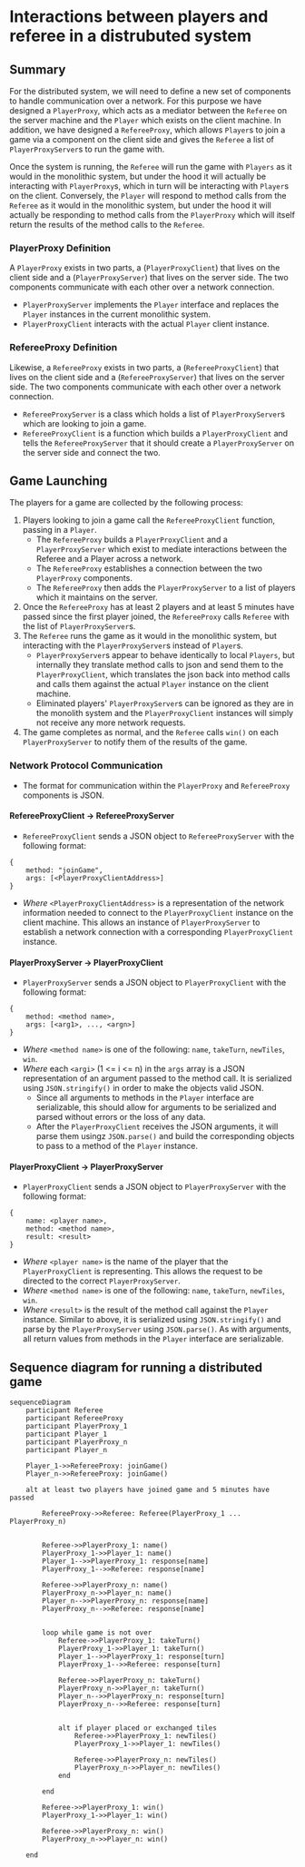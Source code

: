 # Interactions between players and referee in a distrubuted system

## Summary

For the distributed system, we will need to define a new set of components to
handle communication over a network. For this purpose we have designed a
`PlayerProxy`, which acts as a mediator between the `Referee` on the server
machine and the `Player` which exists on the client machine. In addition, we
have designed a `RefereeProxy`, which allows `Player`s to join a game via a
component on the client side and gives the `Referee` a list of
`PlayerProxyServer`s to run the game with.

Once the system is running, the `Referee` will run the game with `Players` as it
would in the monolithic system, but under the hood it will actually be
interacting with `PlayerProxy`s, which in turn will be interacting with
`Player`s on the client. Conversely, the `Player` will respond to method calls
from the `Referee` as it would in the monolithic system, but under the hood it
will actually be responding to method calls from the `PlayerProxy` which will
itself return the results of the method calls to the `Referee`.

### PlayerProxy Definition

A `PlayerProxy` exists in two parts, a (`PlayerProxyClient`) that lives on the
client side and a (`PlayerProxyServer`) that lives on the server side. The
two components communicate with each other over a network connection.
- `PlayerProxyServer` implements the `Player` interface and replaces the
  `Player` instances in the current monolithic system.
- `PlayerProxyClient` interacts with the actual `Player` client instance.

### RefereeProxy Definition

Likewise, a `RefereeProxy` exists in two parts, a (`RefereeProxyClient`) that
lives on the client side and a (`RefereeProxyServer`) that lives on the
server side. The two components communicate with each other over a network
connection. 
- `RefereeProxyServer` is a class which holds a list of `PlayerProxyServer`s
  which are looking to join a game.
- `RefereeProxyClient` is a function which builds a `PlayerProxyClient` and
  tells the `RefereeProxyServer` that it should create a `PlayerProxyServer` on
  the server side and connect the two.  


## Game Launching

The players for a game are collected by the following process:
1. Players looking to join a game call the `RefereeProxyClient` function, passing in a `Player`.
    - The `RefereeProxy` builds a `PlayerProxyClient` and a `PlayerProxyServer`
      which exist to mediate interactions between the Referee and a Player across
      a network.
    - The `RefereeProxy` establishes a connection between the two `PlayerProxy` components.
    - The `RefereeProxy` then adds the `PlayerProxyServer` to a list of players
      which it maintains on the server.
2. Once the `RefereeProxy` has at least 2 players and at least 5 minutes have
   passed since the first player joined, the `RefereeProxy` calls `Referee` with
   the list of `PlayerProxyServer`s.
3. The `Referee` runs the game as it would in the monolithic system, but
   interacting with the `PlayerProxyServer`s instead of `Player`s.
    - `PlayerProxyServer`s appear to behave identically to local `Players`, but
      internally they translate method calls to json and send them to the
      `PlayerProxyClient`, which translates the json back into method calls and
      calls them against the actual `Player` instance on the client machine.
    - Eliminated players' `PlayerProxyServer`s can be ignored as they are in the
      monolith system and the `PlayerProxyClient` instances will simply not
      receive any more network requests.  
4. The game completes as normal, and the `Referee` calls `win()` on each
   `PlayerProxyServer` to notify them of the results of the game. 

### Network Protocol Communication
- The format for communication within the `PlayerProxy` and `RefereeProxy` components is
  JSON.

#### RefereeProxyClient -> RefereeProxyServer
- `RefereeProxyClient` sends a JSON object to `RefereeProxyServer` with the
  following format:

```
{
    method: "joinGame",
    args: [<PlayerProxyClientAddress>]
}
```
- _Where_ `<PlayerProxyClientAddress>` is a representation of the network
  information needed to connect to the `PlayerProxyClient` instance on the
  client machine. This allows an instance of `PlayerProxyServer` to establish a network
  connection with a corresponding `PlayerProxyClient` instance.

#### PlayerProxyServer -> PlayerProxyClient

- `PlayerProxyServer` sends a JSON object to `PlayerProxyClient` with the
  following format:
```
{
    method: <method name>,
    args: [<arg1>, ..., <argn>]
}
```
- _Where_ `<method name>` is one of the following: `name`, `takeTurn`, `newTiles`,
  `win`.
- _Where_ each `<argi>` (1 <= i <= n) in the `args` array is a JSON representation of an argument
  passed to the method call. It is serialized using `JSON.stringify()` in order
  to make the objects valid JSON.
  - Since all arguments to methods in the `Player` interface are serializable,
    this should allow for arguments to be serialized and parsed without errors
    or the loss of any data.
  - After the `PlayerProxyClient` receives the JSON arguments, it will parse
    them usingz `JSON.parse()` and build the corresponding objects to pass to a
    method of the `Player` instance.

#### PlayerProxyClient -> PlayerProxyServer

- `PlayerProxyClient` sends a JSON object to `PlayerProxyServer` with the
  following format:
```
{
    name: <player name>,
    method: <method name>,
    result: <result>
}
```
- _Where_ `<player name>` is the name of the player that the `PlayerProxyClient`
  is representing. This allows the request to be directed to the correct `PlayerProxyServer`.
- _Where_ `<method name>` is one of the following: `name`, `takeTurn`, `newTiles`,
  `win`.
- _Where_ `<result>` is the result of the method call against the `Player`
  instance. Similar to above, it is serialized using `JSON.stringify()` and
  parse by the `PlayerProxyServer` using `JSON.parse()`. As with arguments, all
  return values from methods in the `Player` interface are serializable.

## Sequence diagram for running a distributed game
```mermaid
sequenceDiagram
    participant Referee
    participant RefereeProxy
    participant PlayerProxy_1
    participant Player_1
    participant PlayerProxy_n
    participant Player_n

    Player_1->>RefereeProxy: joinGame()
    Player_n->>RefereeProxy: joinGame()

    alt at least two players have joined game and 5 minutes have passed

        RefereeProxy->>Referee: Referee(PlayerProxy_1 ... PlayerProxy_n)


        Referee->>PlayerProxy_1: name()
        PlayerProxy_1->>Player_1: name()
        Player_1-->>PlayerProxy_1: response[name]
        PlayerProxy_1-->>Referee: response[name]

        Referee->>PlayerProxy_n: name()
        PlayerProxy_n->>Player_n: name()
        Player_n-->>PlayerProxy_n: response[name]
        PlayerProxy_n-->>Referee: response[name]


        loop while game is not over
            Referee->>PlayerProxy_1: takeTurn()
            PlayerProxy_1->>Player_1: takeTurn()
            Player_1-->>PlayerProxy_1: response[turn]
            PlayerProxy_1-->>Referee: response[turn]

            Referee->>PlayerProxy_n: takeTurn()
            PlayerProxy_n->>Player_n: takeTurn()
            Player_n-->>PlayerProxy_n: response[turn]
            PlayerProxy_n-->>Referee: response[turn]
            

            alt if player placed or exchanged tiles
                Referee->>PlayerProxy_1: newTiles()
                PlayerProxy_1->>Player_1: newTiles()

                Referee->>PlayerProxy_n: newTiles()
                PlayerProxy_n->>Player_n: newTiles()
            end

        end 

        Referee->>PlayerProxy_1: win()
        PlayerProxy_1->>Player_1: win()

        Referee->>PlayerProxy_n: win()
        PlayerProxy_n->>Player_n: win()
        
    end
```